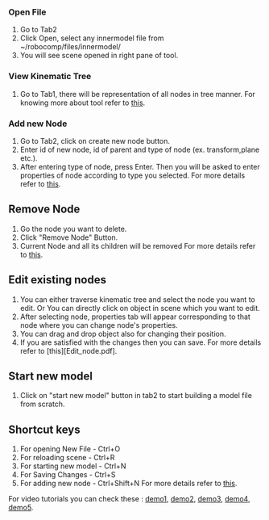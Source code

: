 ### Open File

1. Go to Tab2
2. Click Open, select any innermodel file from ~/robocomp/files/innermodel/
3. You will see scene opened in right pane of tool.

### View Kinematic Tree

1. Go to Tab1, there will be representation of all nodes in tree manner.
For knowing more about tool refer to [this](About.pdf).

### Add new Node

1. Go to Tab2, click on create new node button.
2. Enter id of new node, id of parent and type of node (ex. transform,plane etc.).
3. After entering type of node, press Enter. Then you will be asked to enter properties of node according to type you selected.
For more details refer to [this](Create_Node.pdf).

## Remove Node

1. Go the node you want to delete.
2. Click "Remove Node" Button.
3. Current Node and all its children will be removed
For more details refer to [this](Remove_Node.pdf).

## Edit existing nodes

1. You can either traverse kinematic tree and select the node you want to edit. Or You can directly click on object in scene which you want to edit.
2. After selecting node, properties tab will appear corresponding to that node where you can change node's properties.
3. You can drag and drop object also for changing their position.
4. If you are satisfied with the changes then you can save.
For more details refer to [this][Edit_node.pdf].

## Start new model

1. Click on "start new model" button in tab2 to start building a model file from scratch.

## Shortcut keys

1. For opening New File - Ctrl+O
2. For reloading scene - Ctrl+R
3. For starting new model - Ctrl+N
4. For Saving Changes - Ctrl+S
5. For adding new node - Ctrl+Shift+N
For more details refer to [this](Basic.pdf).

For video tutorials you can check these : [demo1](https://drive.google.com/file/d/1o2SdhleIWfdH-z-5DfuABGhPlvHCaXGN/view?usp=drivesdk), [demo2](https://drive.google.com/file/d/1wgS0mN0rlc_GR3sbTW5ElMo4nOFE2Kki/view?usp=sharing), [demo3](https://drive.google.com/file/d/16Fv-Vo0qKZjMp78t3NnILn-tstXXaWOU/view?usp=sharing), [demo4](https://drive.google.com/file/d/1ebCkUipzT525fnVzAiaQRph5aw1-JLcv/view?usp=sharing), [demo5](https://drive.google.com/open?id=1Gnh8sVMFqJtkgxIYvZhfrYdafjkjp0Ib).
